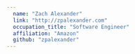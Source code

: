 ```yaml
---
  name: "Zach Alexander"
  link: "http://zpalexander.com"
  occupation_title: "Software Engineer"
  affiliation: "Amazon"
  github: "zpalexander"
---
```

